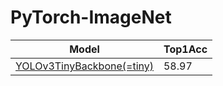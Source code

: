 # PyTorch-ImageNet

| Model    |  Top1Acc|
|--------------|-----------|
|[YOLOv3TinyBackbone(=tiny)]() | 58.97 |